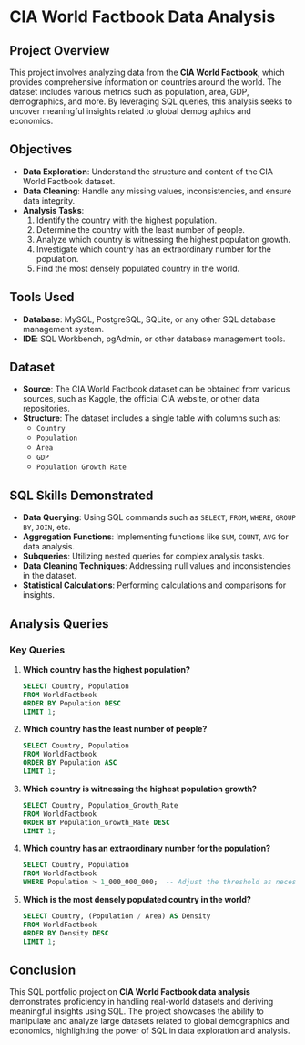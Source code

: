 # CIA World Factbook Data Analysis

## Project Overview
This project involves analyzing data from the **CIA World Factbook**, which provides comprehensive information on countries around the world. The dataset includes various metrics such as population, area, GDP, demographics, and more. By leveraging SQL queries, this analysis seeks to uncover meaningful insights related to global demographics and economics.

## Objectives
- **Data Exploration**: Understand the structure and content of the CIA World Factbook dataset.
- **Data Cleaning**: Handle any missing values, inconsistencies, and ensure data integrity.
- **Analysis Tasks**:
  1. Identify the country with the highest population.
  2. Determine the country with the least number of people.
  3. Analyze which country is witnessing the highest population growth.
  4. Investigate which country has an extraordinary number for the population.
  5. Find the most densely populated country in the world.

## Tools Used
- **Database**: MySQL, PostgreSQL, SQLite, or any other SQL database management system.
- **IDE**: SQL Workbench, pgAdmin, or other database management tools.

## Dataset
- **Source**: The CIA World Factbook dataset can be obtained from various sources, such as Kaggle, the official CIA website, or other data repositories.
- **Structure**: The dataset includes a single table with columns such as:
  - `Country`
  - `Population`
  - `Area`
  - `GDP`
  - `Population Growth Rate`

## SQL Skills Demonstrated
- **Data Querying**: Using SQL commands such as `SELECT`, `FROM`, `WHERE`, `GROUP BY`, `JOIN`, etc.
- **Aggregation Functions**: Implementing functions like `SUM`, `COUNT`, `AVG` for data analysis.
- **Subqueries**: Utilizing nested queries for complex analysis tasks.
- **Data Cleaning Techniques**: Addressing null values and inconsistencies in the dataset.
- **Statistical Calculations**: Performing calculations and comparisons for insights.

## Analysis Queries

### Key Queries
1. **Which country has the highest population?**
   ```sql
   SELECT Country, Population
   FROM WorldFactbook
   ORDER BY Population DESC
   LIMIT 1;
   ```

2. **Which country has the least number of people?**
   ```sql
   SELECT Country, Population
   FROM WorldFactbook
   ORDER BY Population ASC
   LIMIT 1;
   ```

3. **Which country is witnessing the highest population growth?**
   ```sql
   SELECT Country, Population_Growth_Rate
   FROM WorldFactbook
   ORDER BY Population_Growth_Rate DESC
   LIMIT 1;
   ```

4. **Which country has an extraordinary number for the population?**
   ```sql
   SELECT Country, Population
   FROM WorldFactbook
   WHERE Population > 1_000_000_000;  -- Adjust the threshold as necessary
   ```

5. **Which is the most densely populated country in the world?**
   ```sql
   SELECT Country, (Population / Area) AS Density
   FROM WorldFactbook
   ORDER BY Density DESC
   LIMIT 1;
   ```

## Conclusion
This SQL portfolio project on **CIA World Factbook data analysis** demonstrates proficiency in handling real-world datasets and deriving meaningful insights using SQL. The project showcases the ability to manipulate and analyze large datasets related to global demographics and economics, highlighting the power of SQL in data exploration and analysis.
